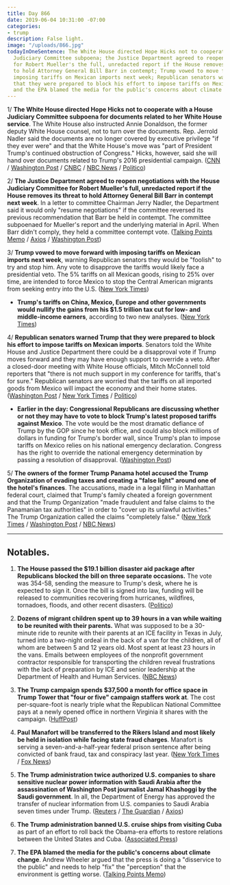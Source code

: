 ```yaml
---
title: Day 866
date: 2019-06-04 10:31:00 -07:00
categories:
- trump
description: False light.
image: "/uploads/866.jpg"
todayInOneSentence: The White House directed Hope Hicks not to cooperate with a House
  Judiciary Committee subpoena; the Justice Department agreed to reopen negotiations
  for Robert Mueller's the full, unredacted report if the House removes its threat
  to hold Attorney General Bill Barr in contempt; Trump vowed to move forward with
  imposing tariffs on Mexican imports next week; Republican senators warned Trump
  that they were prepared to block his effort to impose tariffs on Mexican imports;
  and the EPA blamed the media for the public's concerns about climate change.
---
```


1/ **The White House directed Hope Hicks not to cooperate with a House Judiciary Committee subpoena for documents related to her White House service**. The White House also instructed Annie Donaldson, the former deputy White House counsel, not to turn over the documents. Rep. Jerrold Nadler said the documents are no longer covered by executive privilege "if they ever were" and that the White House's move was "part of President Trump's continued obstruction of Congress." Hicks, however, said she will hand over documents related to Trump's 2016 presidential campaign. ([CNN](https://www.cnn.com/2019/06/04/politics/hope-hicks-annie-donaldson-white-house-documents/index.html) / [Washington Post](https://www.washingtonpost.com/politics/white-house-instructs-hope-hicks-former-mcgahn-aide-not-to-comply-with-congressional-subpoenas/2019/06/04/3bad7c44-8626-11e9-98c1-e945ae5db8fb_story.html) / [CNBC](https://www.cnbc.com/2019/06/04/white-house-tells-ex-staffers-not-to-comply-with-democrats-subpoenas.html) / [NBC News](https://www.nbcnews.com/politics/congress/white-house-directs-hope-hicks-annie-donaldson-withhold-documents-house-n1013666) / [Politico](https://www.politico.com/story/2019/06/04/hope-hicks-annie-donaldson-subpoena-1353153))

2/ **The Justice Department agreed to reopen negotiations with the House Judiciary Committee for Robert Mueller's full, unredacted report if the House removes its threat to hold Attorney General Bill Barr in contempt next week**. In a letter to committee Chairman Jerry Nadler, the Department said it would only "resume negotiations" if the committee reversed its previous recommendation that Barr be held in contempt. The committee subpoenaed for Mueller's report and the underlying material in April. When Barr didn't comply, they held a committee contempt vote. ([Talking Points Memo](https://talkingpointsmemo.com/muckraker/doj-house-judiciary-mueller-report-contempt) / [Axios](https://www.axios.com/justice-department-house-judiciary-bill-barr-contempt-5cb9bbf8-3679-4c4e-9e86-adfe999c711f.html) / [Washington Post](https://www.washingtonpost.com/world/national-security/justice-department-tells-congress-it-is-willing-to-negotiate-release-of-mueller-materials--if-lawmakers-back-off-contempt/2019/06/04/a6c30898-86fb-11e9-98c1-e945ae5db8fb_story.html))

3/ **Trump vowed to move forward with imposing tariffs on Mexican imports next week**, warning Republican senators they would be "foolish" to try and stop him. Any vote to disapprove the tariffs would likely face a presidential veto. The 5% tariffs on all Mexican goods, rising to 25% over time, are intended to force Mexico to stop the Central American migrants from seeking entry into the U.S. ([New York Times](https://www.nytimes.com/2019/06/04/us/politics/mexico-tariffs.html))

* **Trump's tariffs on China, Mexico, Europe and other governments would nullify the gains from his $1.5 trillion tax cut for low- and middle-income earners**, according to two new analyses. ([New York Times](https://www.nytimes.com/2019/06/03/business/tariffs-trump-mexico-china.html))

4/ **Republican senators warned Trump that they were prepared to block his effort to impose tariffs on Mexican imports**. Senators told the White House and Justice Department there could be a disapproval vote if Trump moves forward and they may have enough support to override a veto. After a closed-door meeting with White House officials, Mitch McConnell told reporters that "there is not much support in my conference for tariffs, that's for sure." Republican senators are worried that the tariffs on all imported goods from Mexico will impact the economy and their home states. ([Washington Post](https://www.washingtonpost.com/world/the_americas/mexico-sees-80-percent-chance-of-a-deal-to-head-off-trump-tariffs/2019/06/04/53bdce08-86c4-11e9-98c1-e945ae5db8fb_story.html) / [New York Times](https://www.nytimes.com/2019/06/04/us/politics/senate-republicans-trump-mexico-tariffs.html) / [Politico](https://www.politico.com/story/2019/06/04/trump-mexico-tariffs-senate-1353180))

* **Earlier in the day: Congressional Republicans are discussing whether or not they may have to vote to block Trump's latest proposed tariffs against Mexico**. The vote would be the most dramatic defiance of Trump by the GOP since he took office, and could also block millions of dollars in funding for Trump's border wall, since Trump's plan to impose tariffs on Mexico relies on his national emergency declaration. Congress has the right to override the national emergency determination by passing a resolution of disapproval. ([Washington Post](https://www.washingtonpost.com/business/economy/citing-mexico-tariffs-threat-lawmakers-say-n-american-trade-deal-is-in-peril/2019/06/03/73c4eaac-863c-11e9-a491-25df61c78dc4_story.html?noredirect=on))

5/ **The owners of the former Trump Panama hotel accused the Trump Organization of evading taxes and creating a "false light" around one of the hotel's finances**. The accusations, made in a legal filing in Manhattan federal court, claimed that Trump's family cheated a foreign government and that the Trump Organization "made fraudulent and false claims to the Panamanian tax authorities" in order to "cover up its unlawful activities." The Trump Organization called the claims "completely false." ([New York Times](https://www.nytimes.com/2019/06/03/business/trump-panama-hotel-tax-evasion.html) / [Washington Post](https://www.washingtonpost.com/politics/owners-of-former-trump-hotel-in-panama-say-presidents-firm-evaded-taxes/2019/06/03/fe70d344-866b-11e9-a870-b9c411dc4312_story.html) / [NBC News](https://www.nbcnews.com/politics/donald-trump/hotel-investor-trump-evaded-taxes-panama-n1013546))

---

## Notables.

1. **The House passed the $19.1 billion disaster aid package after Republicans blocked the bill on three separate occasions.** The vote was 354-58, sending the measure to Trump's desk, where he is expected to sign it. Once the bill is signed into law, funding will be released to communities recovering from hurricanes, wildfires, tornadoes, floods, and other recent disasters. ([Politico](https://www.politico.com/story/2019/06/03/house-disaster-bill-1352444))

2. **Dozens of migrant children spent up to 39 hours in a van while waiting to be reunited with their parents.** What was supposed to be a 30-minute ride to reunite with their parents at an ICE facility in Texas in July, turned into a two-night ordeal in the back of a van for the children, all of whom are between 5 and 12 years old. Most spent at least 23 hours in the vans. Emails between employees of the nonprofit government contractor responsible for transporting the children reveal frustrations with the lack of preparation by ICE and senior leadership at the Department of Health and Human Services. ([NBC News](https://www.nbcnews.com/politics/immigration/botched-family-reunifications-left-migrant-children-waiting-vans-overnight-n1013336))

3. **The Trump campaign spends $37,500 a month for office space in Trump Tower that "four or five" campaign staffers work at**. The cost per-square-foot is nearly triple what the Republican National Committee pays at a newly opened office in northern Virginia it shares with the campaign. ([HuffPost](https://www.huffpost.com/entry/trump-tower-campaign_n_5cf572e2e4b0e346ce82d3eb))

4. **Paul Manafort will be transferred to the Rikers Island and most likely be held in isolation while facing state fraud charges**. Manafort is serving a seven-and-a-half-year federal prison sentence after being convicted of bank fraud, tax and conspiracy last year. ([New York Times](https://www.nytimes.com/2019/06/04/nyregion/manafort-rikers-island-solitary-confinement.html) / [Fox News](https://www.foxnews.com/politics/judge-orders-paul-manafort-to-be-transferred-to-new-york-citys-notorious-rikers-island))

5. **The Trump administration twice authorized U.S. companies to share sensitive nuclear power information with Saudi Arabia after the assassination of Washington Post journalist Jamal Khashoggi by the Saudi government**. In all, the Department of Energy has approved the transfer of nuclear information from U.S. companies to Saudi Arabia seven times under Trump. ([Reuters](https://www.reuters.com/article/us-usa-nuclear-saudi-idUSKCN1T52ER) / [The Guardian](https://www.theguardian.com/world/2019/jun/04/trump-saudi-arabia-nuclear-jamal-khashoggi-murder) / [Axios](https://www.axios.com/trump-saudi-arabia-nuclear-transfers-jamal-khashoggi-446adb0e-325d-499b-ae36-37ce20022c7f.html))

6. **The Trump administration banned U.S. cruise ships from visiting Cuba** as part of an effort to roll back the Obama-era efforts to restore relations between the United States and Cuba. ([Associated Press](https://apnews.com/67c721daee8143d4a2e6ee8c401bf215))

7. **The EPA blamed the media for the public's concerns about climate change**. Andrew Wheeler argued that the press is doing a "disservice to the public" and needs to help "fix" the "perception" that the environment is getting worse. ([Talking Points Memo](https://talkingpointsmemo.com/news/epa-andrew-wheeler-blame-media-climate-change-alarm))